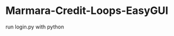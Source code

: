 # Marmara-Credit-Loops-EasyGUI

run login.py with python
















































